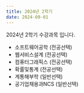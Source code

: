 ```yaml
---
title: 2024년 2학기
date: 2024-09-01
---
```


2024년 2학기 수강과목 입니다.

<!--more-->
- 소프트웨어공학 (전공선택)
- 웹서비스설계 (전공선택)
- 컴퓨터그래픽스 (전공선택)
- 확률및통계 (전공선택)
- 계통해부학 (일반선택)
- 공기업채용과NCS (일반선택)
